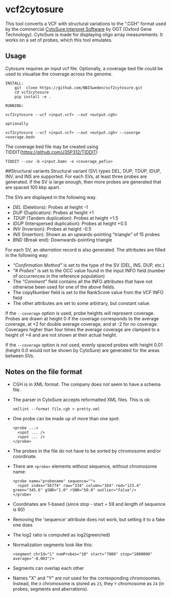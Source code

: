 # vcf2cytosure

This tool converts a VCF with structural variations to the “.CGH” format used by the
commercial
[CytoSure Interpret Software](https://www.ogt.com/products/246_cytosure_interpret_software)
by OGT (Oxford Gene Technology). CytoSure is made for displaying oligo array measurements.
It works on a set of probes, which this tool emulates. 

## Usage
Cytosure requires an input vcf file. Optionally, a coverage bed file could be used to visualise the coverage across the genome.

    INSTALL:
        git  clone https://github.com/NBISweden/vcf2cytosure.git
        cd vcf2cytosure
        pip install -e .

    RUNNING:
        
    vcf2cytosure --vcf <input.vcf> --out <output.cgh>
    
    optionally

    vcf2cytosure --vcf <input.vcf> --out <output.cgh> --coverge <overage.bed>

The coverage bed file may be created using TIDDIT(https://github.com/J35P312/TIDDIT)

    TIDDIT --cov -b <input.bam> -o <coverage_pefix>

##Structural variants
Structural variant (SV) types DEL, DUP, TDUP, IDUP, INV, and INS are supported.
For each SVs, at least three probes are generated. If the SV is large enough,
then more probes are generated that are spaced 100 kbp apart.

The SVs are displayed in the following way.

* *DEL* (Deletions): Probes at height -1
* *DUP* (Duplication): Probes at height +1
* *TDUP* (Tandem duplication): Probes at height +1.5
* *IDUP* (Interspersed duplication): Probes at height +0.5
* *INV* (Inversion): Probes at height -0.5
* *INS* (Insertion): Shown as an upwards-pointing "triangle" of 15 probes
* *BND* (Break end): Downwards-pointing triangle

For each SV, an *aberration* record is also generated. The attributes are
filled in the following way:

* *“Confirmation Method”* is set to the type of the SV (DEL, INS, DUP, etc.)
* *“# Probes”* is set to the OCC value found in the input INFO field (number
  of occurrences in the reference population)
* The *“Comment”* field contains all the INFO attributes that have not
  otherwise been used for one of the above fields.
* The copyNumber field is set to the RankScore value from the VCF INFO field
* The other attributes are set to some arbitrary, but constant value.

If the `--coverage` option is used, probe heights will represent coverage.
Probes are drawn at height 0 if the coverage corresponds to the average
coverage, at +2 for double average coverage, and at -2 for no coverage.
Coverages higher than four times the average coverage are clamped to
a height of +4 and are not shown at their actual height.

If the `--coverage` option is not used, evenly spaced probes with height 0.01
(height 0.0 would not be shown by CytoSure) are generated for the areas between
SVs.



## Notes on the file format

- CGH is in XML format. The company does not seem to have a schema file.
- The parser in CytoSure accepts reformatted XML files. This is ok:

      xmllint --format file.cgh > pretty.xml
- One probe can be made up of more than one spot:

      <probe ...>
        <spot ... />
        <spot ... />
      </probe>

- The probes in the file do not have to be sorted by chromosome and/or
  coordinate.
- There are `<probe>` elements without sequence, without chromosome name:

      <probe name="probename" sequence="">
        <spot index="56774" row="334" column="164" red="123.4" green="345.6" gSNR="1.0" rSNR="50.0" outlier="false"/>
      </probe>

- Coordinates are 1-based (since stop - start = 59 and length of sequence is 60)
- Removing the 'sequence' attribute does not work, but setting it to a fake one does
- The log2 ratio is computed as log2(green/red)
- Normalization segments look like this:

      <segment chrId="1" numProbes="10" start="7000" stop="1000000" average="-0.003"/>
- Segments can overlap each other
- Names "X" and "Y" are not used for the corresponding chromosomes. Instead,
  the `X` chromosome is stored as `23`, they `Y` chromosome as `24` (in probes,
  segments and aberrations).
